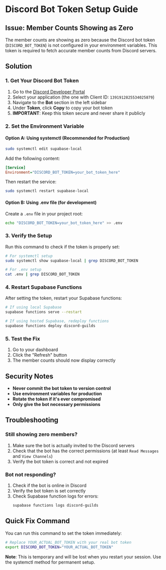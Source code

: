 # Discord Bot Token Setup Guide

## Issue: Member Counts Showing as Zero

The member counts are showing as zero because the Discord bot token (`DISCORD_BOT_TOKEN`) is not configured in your environment variables. This token is required to fetch accurate member counts from Discord servers.

## Solution

### 1. Get Your Discord Bot Token

1. Go to the [Discord Developer Portal](https://discord.com/developers/applications)
2. Select your application (the one with Client ID: `1391912825534025879`)
3. Navigate to the **Bot** section in the left sidebar
4. Under **Token**, click **Copy** to copy your bot token
5. **IMPORTANT**: Keep this token secure and never share it publicly

### 2. Set the Environment Variable

#### Option A: Using systemctl (Recommended for Production)
```bash
sudo systemctl edit supabase-local
```

Add the following content:
```ini
[Service]
Environment="DISCORD_BOT_TOKEN=your_bot_token_here"
```

Then restart the service:
```bash
sudo systemctl restart supabase-local
```

#### Option B: Using .env file (for development)
Create a `.env` file in your project root:
```bash
echo "DISCORD_BOT_TOKEN=your_bot_token_here" >> .env
```

### 3. Verify the Setup

Run this command to check if the token is properly set:
```bash
# For systemctl setup
sudo systemctl show supabase-local | grep DISCORD_BOT_TOKEN

# For .env setup
cat .env | grep DISCORD_BOT_TOKEN
```

### 4. Restart Supabase Functions

After setting the token, restart your Supabase functions:
```bash
# If using local Supabase
supabase functions serve --restart

# If using hosted Supabase, redeploy functions
supabase functions deploy discord-guilds
```

### 5. Test the Fix

1. Go to your dashboard
2. Click the "Refresh" button
3. The member counts should now display correctly

## Security Notes

- **Never commit the bot token to version control**
- **Use environment variables for production**
- **Rotate the token if it's ever compromised**
- **Only give the bot necessary permissions**

## Troubleshooting

### Still showing zero members?
1. Make sure the bot is actually invited to the Discord servers
2. Check that the bot has the correct permissions (at least `Read Messages` and `View Channels`)
3. Verify the bot token is correct and not expired

### Bot not responding?
1. Check if the bot is online in Discord
2. Verify the bot token is set correctly
3. Check Supabase function logs for errors:
   ```bash
   supabase functions logs discord-guilds
   ```

## Quick Fix Command

You can run this command to set the token immediately:
```bash
# Replace YOUR_ACTUAL_BOT_TOKEN with your real bot token
export DISCORD_BOT_TOKEN="YOUR_ACTUAL_BOT_TOKEN"
```

**Note**: This is temporary and will be lost when you restart your session. Use the systemctl method for permanent setup. 